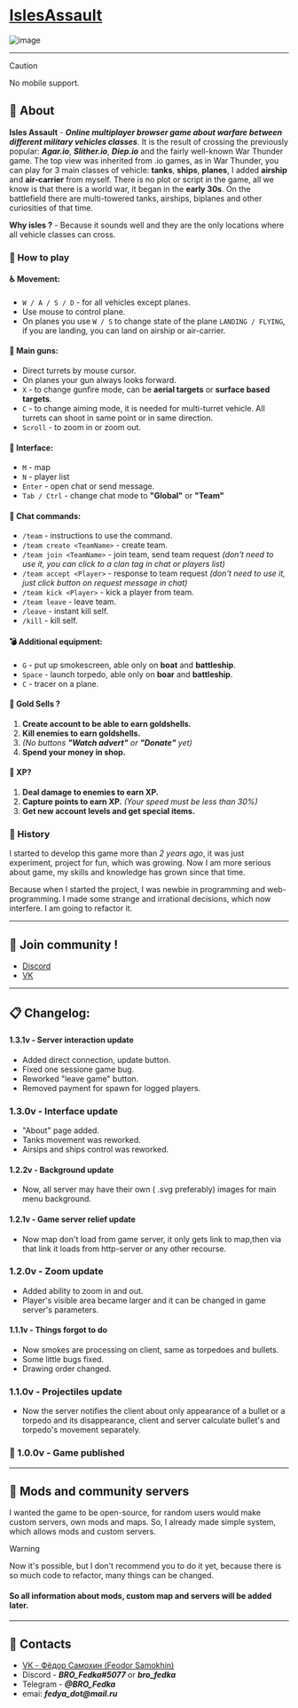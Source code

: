 #  [IslesAssault](http://80.68.156.140)
![image](http://80.68.156.140/static/VKBG.png)
___
>[!CAUTION]
> No mobile support.
## :pushpin: About 
__Isles Assault__ - ___Online multiplayer browser game about warfare between different military vehicles classes___. It is the result of crossing the previously popular: ___Agar.io___, ___Slither.io___, ___Diep.io___ and the fairly well-known War Thunder game. The top view was inherited from .io games, as in War Thunder, you can play for 3 main classes of vehicle: __tanks__, __ships__, __planes__, I added __airship__ and __air-carrier__ from myself. There is no plot or script in the game, all we know is that there is a world war, it began in the __early 30s__. On the battlefield there are multi-towered tanks, airships, biplanes and other curiosities of that time. 

__Why isles ?__ - Because it sounds well and they are the only locations where all vehicle classes can cross.


### :checkered_flag: How to play
#### :wheelchair: Movement:
* `W / A / S / D` - for all vehicles except planes.
* Use mouse to control plane.
* On planes you use `W / S` to change state of the plane `LANDING / FLYING`, if you are landing, you can land on airship or air-carrier.
#### :gun: Main guns: 
* Direct turrets by mouse cursor.
* On planes your gun always looks forward.
* `X` - to change gunfire mode, can be __aerial targets__ or __surface based targets__.
* `C` - to change aiming mode, it is needed for multi-turret vehicle. All turrets can shoot in same point or in same direction.
* `Scroll` - to zoom in or zoom out.
#### :eyes: Interface:
* `M` - map
* `N` - player list
* `Enter` - open chat or send message.
* `Tab / Ctrl` - change chat mode to __"Global"__ or __"Team"__
#### :abcd: Chat commands:
* `/team` - instructions to use the command.
* `/team create <TeamName>` - create team.
* `/team join <TeamName>` - join team, send team request _(don't need to use it, you can click to a clan tag in chat or players list)_
* `/team accept <Player>` - response to team request _(don't need to use it, just click button on request message in chat)_
* `/team kick <Player>` - kick a player from team.
* `/team leave` - leave team.
* `/leave` - instant kill self.
* `/kill` - kill self.
#### :bomb: Additional equipment:
* `G` - put up smokescreen, able only on __boat__ and __battleship__.
* `Space` - launch torpedo, able only on __boar__ and __battleship__.
* `C` - tracer on a plane.
#### :shell: Gold Sells ?
1. __Create account to be able to earn goldshells.__
2. __Kill enemies to earn goldshells.__
3. _(No buttons __"Watch advert"__ or __"Donate"__ yet)_
4. __Spend your money in shop.__
#### :stars: XP?
1. __Deal damage to enemies to earn XP.__
2. __Capture points to earn XP.__ _(Your speed must be less than 30%)_
3. __Get new account levels and get special items.__


### :bookmark: History
I started to develop this game more than _2 years ago_, it was just experiment, project for fun, which was growing. Now I am more serious about game, my skills and knowledge has grown since that time.

Because when I started the project, I was newbie in programming and web-programming. I made some strange and irrational decisions, which now interfere. I am going to refactor it.
___
## :mega: Join community !
* [Discord](https://discord.com/invite/GBBevHTt3H)
* [VK](https://vk.com/islesassault)
___
## :clipboard: Changelog:
#### 1.3.1v - Server interaction update
* Added direct connection, update button.
* Fixed one sessione game bug.
* Reworked "leave game" button.
* Removed payment for spawn for logged players.
### 1.3.0v - Interface update
* "About" page added.
* Tanks movement was reworked.
* Airsips and ships control was reworked.
#### 1.2.2v - Background update
* Now, all server may have their own ( .svg preferably) images for main menu background.
#### 1.2.1v - Game server relief update
* Now map don't load from game server, it only gets link to map,then via that link it loads from http-server or any other recourse.
### 1.2.0v - Zoom update
* Added ability to zoom in and out.
* Player's visible area became larger and it can be changed in game server's parameters.
#### 1.1.1v - Things forgot to do
* Now smokes are processing on client, same as torpedoes and bullets.
* Some little bugs fixed. 
* Drawing order changed.
### 1.1.0v - Projectiles update
* Now the server notifies the client about only appearance of a bullet or a torpedo and its disappearance, client and server calculate bullet's and torpedo's movement separately. 
### :tada: 1.0.0v - Game published
___
## :wrench: Mods and community servers
I wanted the game to be open-source, for random users would make custom servers, own mods and maps. So, I already made simple system, which allows mods and custom servers. 
> [!WARNING]
> Now it's possible, but I don't recommend you to do it yet, because there is so much code to refactor, many things can be changed.
#### So all information about mods, custom map and servers will be added later.
___
## :man: Contacts
* [VK - Фёдор Самохин (Feodor Samokhin)](https://vk.com/bro_fedka)
* Discord - ___BRO_Fedka#5077___ or ___bro_fedka___ 
* Telegram - ___@BRO_Fedka___
* emai: ___fedya_dot@mail.ru___
